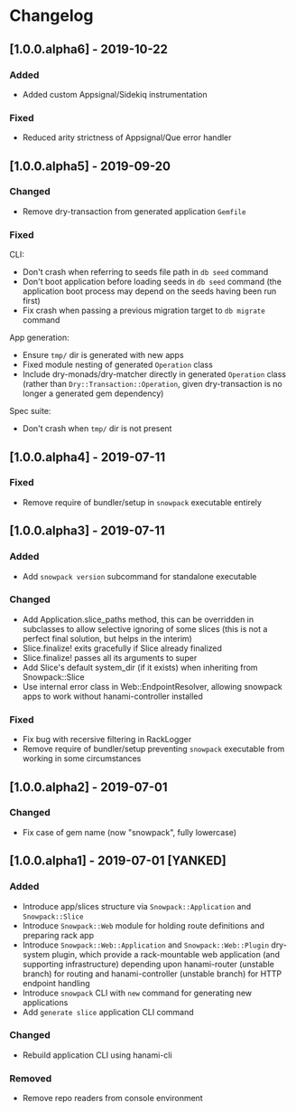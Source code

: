 # Changelog

## [1.0.0.alpha6] - 2019-10-22

### Added

- Added custom Appsignal/Sidekiq instrumentation

### Fixed

- Reduced arity strictness of Appsignal/Que error handler

## [1.0.0.alpha5] - 2019-09-20

### Changed

- Remove dry-transaction from generated application `Gemfile`

### Fixed

CLI:

- Don't crash when referring to seeds file path in `db seed` command
- Don't boot application before loading seeds in `db seed` command (the application boot process may depend on the seeds having been run first)
- Fix crash when passing a previous migration target to `db migrate` command

App generation:

- Ensure `tmp/` dir is generated with new apps
- Fixed module nesting of generated `Operation` class
- Include dry-monads/dry-matcher directly in generated `Operation` class (rather than `Dry::Transaction::Operation`, given dry-transaction is no longer a generated gem dependency)

Spec suite:

- Don't crash when `tmp/` dir is not present

## [1.0.0.alpha4] - 2019-07-11

### Fixed

- Remove require of bundler/setup in `snowpack` executable entirely

## [1.0.0.alpha3] - 2019-07-11

### Added

- Add `snowpack version` subcommand for standalone executable

### Changed

- Add Application.slice_paths method, this can be overridden in subclasses to allow selective ignoring of some slices (this is not a perfect final solution, but helps in the interim)
- Slice.finalize! exits gracefully if Slice already finalized
- Slice.finalize! passes all its arguments to super
- Add Slice's default system_dir (if it exists) when inheriting from Snowpack::Slice
- Use internal error class in Web::EndpointResolver, allowing snowpack apps to work without hanami-controller installed

### Fixed

- Fix bug with recersive filtering in RackLogger
- Remove require of bundler/setup preventing `snowpack` executable from working in some circumstances

## [1.0.0.alpha2] - 2019-07-01

### Changed

- Fix case of gem name (now "snowpack", fully lowercase)

## [1.0.0.alpha1] - 2019-07-01 [YANKED]

### Added

- Introduce app/slices structure via `Snowpack::Application` and `Snowpack::Slice`
- Introduce `Snowpack::Web` module for holding route definitions and preparing rack app
- Introduce `Snowpack::Web::Application` and `Snowpack::Web::Plugin` dry-system plugin, which provide a rack-mountable web application (and supporting infrastructure) depending upon hanami-router (unstable branch) for routing and hanami-controller (unstable branch) for HTTP endpoint handling
- Introduce `snowpack` CLI with `new` command for generating new applications
- Add `generate slice` application CLI command

### Changed

- Rebuild application CLI using hanami-cli

### Removed

- Remove repo readers from console environment
